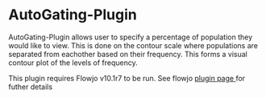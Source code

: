 # AutoGating-Plugin<br>

AutoGating-Plugin allows user to specify a percentage of population
they would like to view. This is done on the contour scale where populations 
are separated from eachother based on their frequency.  This forms a visual
contour plot of the levels of frequency.  

This plugin requires Flowjo v10.1r7 to be run.
See flowjo <a href = "http://docs.flowjo.com/d2/plugins/">plugin page </a>for futher details
